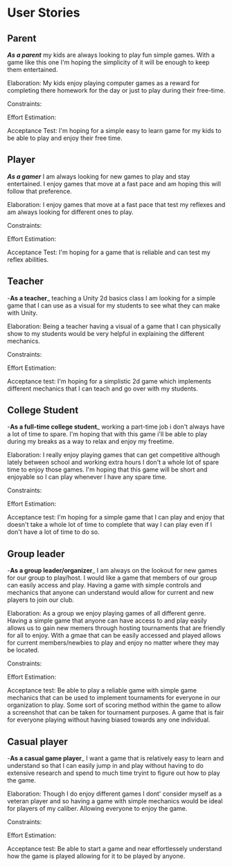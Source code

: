 # User Stories

## Parent
_**As a parent**_ my kids are always looking to play fun simple games. With a game like this one I'm hoping the simplicity of it will be enough to keep them entertained.

Elaboration: My kids enjoy playing computer games as a reward for completing there homework for the day or just to play during their free-time. 

Constraints: 

Effort Estimation: 

Acceptance Test: I'm hoping for a simple easy to learn game for my kids to be able to play and enjoy their free time. 


## Player
_**As a gamer**_ I am always looking for new games to play and stay entertained. I enjoy games that move at a fast pace and am hoping this will follow that preference. 

Elaboration: I enjoy games that move at a fast pace that test my reflexes and am always looking for different ones to play. 

Constraints: 

Effort Estimation: 

Acceptance Test: I'm hoping for a game that is reliable and can test my reflex abilities. 


## Teacher
-**As a teacher**_ teaching a Unity 2d basics class I am looking for a simple game that I can use as a visual for my students to see what they can make with Unity. 

Elaboration: Being a teacher having a visual of a game that I can physically show to my students would be very helpful in explaining the different mechanics.

Constraints: 

Effort Estimation: 

Acceptance test: I'm hoping for a simplistic 2d game which implements different mechanics that I can teach and go over with my students.


## College Student
-**As a full-time college student**_ working a part-time job i don't always have a lot of time to spare. I'm hoping that with this game i'll be able to play during my breaks as a way to relax and enjoy my freetime. 

Elaboration: I really enjoy playing games that can get competitive although lately between school and working extra hours I don't a whole lot of spare time to enjoy those games. I'm hoping that this game will be short and enjoyable so I can play whenever I have any spare time. 

Constraints: 

Effort Estimation: 

Acceptance test: I'm hoping for a simple game that I can play and enjoy that doesn't take a whole lot of time to complete that way I can play even if I don't have a lot of time to do so. 


## Group leader
-**As a group leader/organizer**_ I am always on the lookout for new games for our group to play/host. I would like a game that members of our group can easily access and play. Having a game with simple controls and mechanics that anyone can understand would allow for current and new players to join our club. 

Elaboration: As a group we enjoy playing games of all different genre. Having a simple game that anyone can have access to and play easily allows us to gain new memers through hosting tournaments that are friendly for all to enjoy. With a gmae that can be easily accessed and played allows for current members/newbies to play and enjoy no matter where they may be located.

Constraints: 

Effort Estimation: 

Acceptance test: Be able to play a reliable game with simple game mechanics that can be used to implement tournaments for everyone in our organization to play. Some sort of scoring method within the game to allow a screenshot that can be taken for tournament purposes. A game that is fair for everyone playing without having biased towards any one individual. 


## Casual player
-**As a casual game player**_ I want a game that is relatively easy to learn and understand so that I can easily jump in and play without having to do extensive research and spend to much time tryint to figure out how to play the game. 

Elaboration: Though I do enjoy different games I dont' consider myself as a veteran player and so having a game with simple mechanics would be ideal for players of my caliber. Allowing everyone to enjoy the game.

Constraints: 

Effort Estimation: 

Acceptance test: Be able to start a game and near effortlessely understand how the game is played allowing for it to be played by anyone. 
